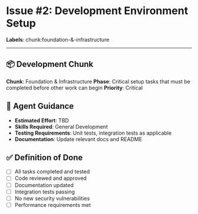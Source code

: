 # Issue #2: Development Environment Setup

**Labels**: chunk:foundation-&-infrastructure

---



## 📦 Development Chunk

**Chunk**: Foundation & Infrastructure
**Phase**: Critical setup tasks that must be completed before other work can begin
**Priority**: Critical

## 🤖 Agent Guidance

- **Estimated Effort**: TBD
- **Skills Required**: General Development
- **Testing Requirements**: Unit tests, integration tests as applicable
- **Documentation**: Update relevant docs and README

## ✅ Definition of Done

- [ ] All tasks completed and tested
- [ ] Code reviewed and approved
- [ ] Documentation updated
- [ ] Integration tests passing
- [ ] No new security vulnerabilities
- [ ] Performance requirements met
